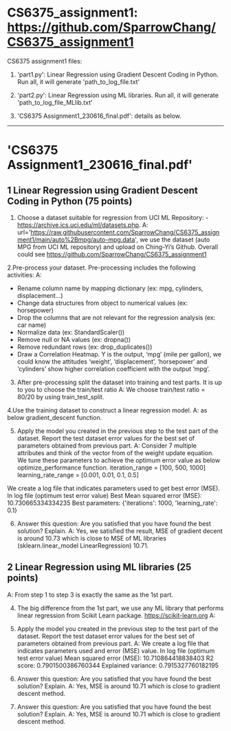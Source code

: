 # CS6375_assignment1: https://github.com/SparrowChang/CS6375_assignment1
CS6375 assignment1 files: 
1. 'part1.py': Linear Regression using Gradient Descent Coding in Python.
Run all, it will generate 'path_to_log_file.txt'
 
2. 'part2.py': Linear Regression using ML libraries.
Run all, it will generate 'path_to_log_file_MLlib.txt'

3. 'CS6375 Assignment1_230616_final.pdf': details as below.

---------------------------
# 'CS6375 Assignment1_230616_final.pdf'
## 1 Linear Regression using Gradient Descent Coding in Python (75 points)
1. Choose a dataset suitable for regression from UCI ML Repository: -https://archive.ics.uci.edu/ml/datasets.php. 
A: url='https://raw.githubusercontent.com/SparrowChang/CS6375_assignment1/main/auto%2Bmpg/auto-mpg.data', we use the dataset (auto MPG from UCI ML repository) and upload on Ching-Yi’s Github. Overall could see https://github.com/SparrowChang/CS6375_assignment1

2.Pre-process your dataset. Pre-processing includes the following activities:
A: 
- Rename column name by mapping dictionary (ex: mpg, cylinders, displacement...)
- Change data structures from object to numerical values (ex: horsepower)
- Drop the columns that are not relevant for the regression analysis (ex: car name)
- Normalize data (ex: StandardScaler())
- Remove null or NA values (ex: dropna())
- Remove redundant rows (ex: drop_duplicates())
- Draw a Correlation Heatmap. Y is the output, ‘mpg’ (mile per gallon), we could know the attitudes ‘weight’, ‘displacement’, ‘horsepower’ and ‘cylinders’ show higher correlation coefficient with the output ‘mpg’.

3. After pre-processing split the dataset into training and test parts. It is up to you to choose the train/test ratio
A: We choose train/test ratio = 80/20 by using train_test_split.

4.Use the training dataset to construct a linear regression model. 
A: as below gradient_descent function.

5. Apply the model you created in the previous step to the test part of the dataset. Report the test dataset error values for the best set of parameters obtained from previous part. 
A: Consider 7 multiple attributes and think of the vector from of the weight update equation. 
We tune these parameters to achieve the optimum error value as below optimize_performance function.
iteration_range = [100, 500, 1000]
learning_rate_range = [0.001, 0.01, 0.1, 0.5]

We create a log file that indicates parameters used to get best error (MSE). 
In log file (optimum test error value)
Best Mean squared error (MSE): 10.730665334334235
Best parameters: {'iterations': 1000, 'learning_rate': 0.1}

6. Answer this question: Are you satisfied that you have found the best
solution? Explain.
A: Yes, we satisfied the result, MSE of gradient decent is around 10.73 which is close to MSE of ML libraries (sklearn.linear_model LinearRegression) 10.71.

## 2 Linear Regression using ML libraries (25 points)
A: From step 1 to step 3 is exactly the same as the 1st part.

4. The big difference from the 1st part, we use any ML library that performs linear regression from Scikit Learn package. https://scikit-learn.org
A: 

5. Apply the model you created in the previous step to the test part of the dataset. Report the test dataset error values for the best set of parameters
obtained from previous part. 
A: We create a log file that indicates parameters used and error (MSE) value.
In log file (optimum test error value)
Mean squared error (MSE): 10.710864418838403
R2 score: 0.7901500386760344
Explained variance: 0.7915327760182195

6. Answer this question: Are you satisfied that you have found the best solution? Explain.
A: Yes, MSE is around 10.71 which is close to gradient descent method. 

6. Answer this question: Are you satisfied that you have found the best solution? Explain.
A: Yes, MSE is around 10.71 which is close to gradient descent method. 
